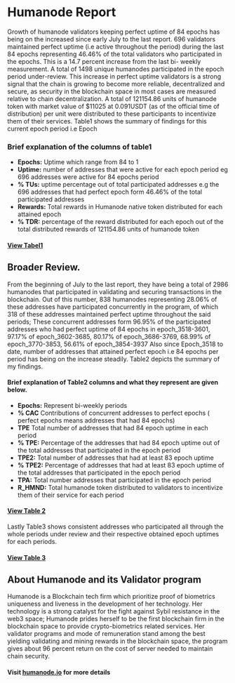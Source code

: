 # Humanode Report
Growth of humanode validators keeping perfect uptime of 84 epochs has being on the increased since early July to the last report.  696 validators maintained perfect uptime (i.e active throughout the period) during the last 84 epochs representing 46.46% of the total validators who participated in the epochs. This is a  14.7 percent increase from the last bi- weekly measurement. A total of 1498 unique humanodes participated in the epoch period under-review. This increase in perfect uptime validators is a strong signal that the chain is growing to become more reliable, decentralized and secure, as security in the blockchain space in most cases are measured relative to chain decentralization. A total of 121154.86 units of humanode token with  market value of $11025 at 0.091USDT (as of the official time of distribution)  per unit were distributed to these participants to incentivize them of their services.
Table1 shows the summary of findings for this current epoch period i.e Epoch
### Brief explanation of the columns of table1
- **Epochs:** Uptime which range from 84 to 1
- **Uptime:** number of addresses that were active for each epoch period eg 696 addresses were active for 84 epochs period
- **% TUs:**  uptime percentage out of total participated addresses e.g the 696 addresses that had perfect epoch form 46.46% of the total participated addresses
- **Rewards:** Total rewards in Humanode native token distributed for each attained epoch
- **% TDR:** percentage of the reward distributed for each epoch out of the total distributed rewards of 121154.86 units of humanode token
#### [View Tabel1](sep1_.csv)
## Broader Review.
From the beginning of July to the last report, they have being a total of 2986 humanodes that participated in validating and securing transactions in the blockchain. Out of this number, 838 humanodes representing 28.06% of these addresses have participated concurrently in the program, of which 318 of these addresses maintained perfect uptime throughout the said periods; These concurrent addresses form 96.95% of the  participated addresses who had perfect uptime of 84 epochs in epoch_3518-3601, 97.17% of epoch_3602-3685, 80.17% of epoch_3686-3769, 68.99% of epoch_3770-3853, 56.61% of epoch_3854-3937
Also since Epoch_3518 to date, number of addresses that attained perfect epoch i.e 84 epochs per period has being on the increase steadily.
Table2 depicts the summary of my findings.
#### Brief explanation of Table2 columns and what they represent are given below.
- **Epochs:** Represent bi-weekly periods 
- **% CAC** Contributions of concurrent addresses to perfect epochs ( perfect epochs means addresses that had 84 epochs)
- **TPE** Total number of addresses that had 84 epoch uptime in each period 
- **% TPE:** Percentage of the addresses that had 84 epoch uptime out of the total addresses that participated in the epoch period 
- **TPE2:** Total number of addresses that had at least 83 epoch uptime
- **% TPE2:** Percentage of addresses that had at least 83 epoch uptime of the total addresses that participated in the epoch period
- **TPA:** Total number addresses that participated in the epoch period 
- **R_HMND:** Total humanode token distributed to validators to incentivize them of their service for each period
#### [View Table 2](tab3.csv)

Lastly Table3 shows consistent addresses who participated all through  the whole periods under review and their respective obtained epoch uptimes for each periods.
#### [View Table 3](tab2.csv)
## About Humanode and its Validator program
Humanode is a Blockchain tech firm which prioritize proof of biometrics uniqueness and liveness in the development of her technology. Her technology is a strong catalyst for the fight against Sybil resistance in the web3 space; Humanode prides herself to be the first blockchain firm in the blockchain space to provide crypto-biometrics related services. Her validator programs and mode of remuneration stand among the best yielding validating and mining rewards in the blockchain space, the program gives about 96 percent return on the cost of server needed to maintain chain security.
#### Visit [humanode.io](https://humanode.io) for more details

